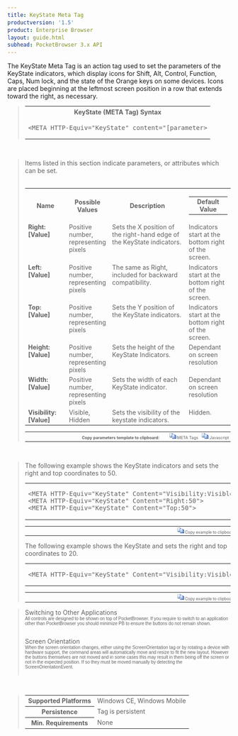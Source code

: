 ```yaml
---
title: KeyState Meta Tag
productversion: '1.5'
product: Enterprise Browser
layout: guide.html
subhead: PocketBrowser 3.x API
---
```


The KeyState Meta Tag is an action tag used to set the parameters of the KeyState indicators, which display icons for Shift, Alt, Control, Function, Caps, Num lock, and the state of the Orange keys on some devices. Icons are placed beginning at the leftmost screen position in a row that extends toward the right, as necessary.

<div id="SyntaxSpan" style="display:block">
<blockquote>
<table class="clsSyntax" cellspacing="1" cellpadding="3" width="95%">
<tr>
<th class="clsSyntaxHeadings">KeyState (META Tag) Syntax
</th>
</tr>
<tr>
<td class="clsSyntaxCells">
<pre class="clsSyntaxCells">&lt;META HTTP-Equiv="KeyState" content="[parameter&gt;</pre>
</td>
</tr>
</table>
</blockquote><br></div>
<div id="ParametersWSpan" style="display:block">
<blockquote>
Items listed in this section indicate parameters, or attributes which can be set.
<BR><BR><table class="clsSyntax" cellspacing="1" cellpadding="3" width="95%">
<col width="20%">
<col width="20%">
<col width="38%">
<col width="22%">
<tr>
<th class="clsSyntaxHeadings">Name</th>
<th class="clsSyntaxHeadings">Possible Values</th>
<th class="clsSyntaxHeadings">Description</th>
<th class="clsSyntaxHeadings">
  <table cellspacing="0" cellpadding="0">
    <tr>
      <td width="85%" class="clsSyntaxHeadings" style="border-bottom-style: none;">Default Value</td>
    </tr>
  </table>
</th>
</tr>
<tr>
<td valign="top" class="clsSyntaxCells"><b>Right:[Value]
							</b></td>
<td valign="top" class="clsSyntaxCells">Positive number, representing pixels</td>
<td valign="top" class="clsSyntaxCells">Sets the X position of the right-hand edge of the KeyState indicators.</td>
<td valign="top" class="clsSyntaxCells">Indicators start at the bottom right of the screen.</td>
</tr>
<tr>
<td valign="top" class="clsSyntaxCells"><b>Left:[Value]
							</b></td>
<td valign="top" class="clsSyntaxCells">Positive number, representing pixels</td>
<td valign="top" class="clsSyntaxCells">The same as Right, included for backward compatibility.</td>
<td valign="top" class="clsSyntaxCells">Indicators start at the bottom right of the screen.</td>
</tr>
<tr>
<td valign="top" class="clsSyntaxCells"><b>Top:[Value]
							</b></td>
<td valign="top" class="clsSyntaxCells">Positive number, representing pixels</td>
<td valign="top" class="clsSyntaxCells">Sets the Y position of the KeyState indicators.</td>
<td valign="top" class="clsSyntaxCells">Indicators start at the bottom right of the screen.</td>
</tr>
<tr>
<td valign="top" class="clsSyntaxCells"><b>Height:[Value]
							</b></td>
<td valign="top" class="clsSyntaxCells">Positive number, representing pixels</td>
<td valign="top" class="clsSyntaxCells">Sets the height of the KeyState Indicators.</td>
<td valign="top" class="clsSyntaxCells">Dependant on screen resolution</td>
</tr>
<tr>
<td valign="top" class="clsSyntaxCells"><b>Width:[Value]
							</b></td>
<td valign="top" class="clsSyntaxCells">Positive number, representing pixels</td>
<td valign="top" class="clsSyntaxCells">Sets the width of each KeyState indicator.</td>
<td valign="top" class="clsSyntaxCells">Dependant on screen resolution</td>
</tr>
<tr>
<td valign="top" class="clsSyntaxCells"><b>Visibility:[Value]
							</b></td>
<td valign="top" class="clsSyntaxCells">Visible, Hidden</td>
<td valign="top" class="clsSyntaxCells">Sets the visibility of the keystate indicators.</td>
<td valign="top" class="clsSyntaxCells">Hidden.</td>
</tr>
</table>
<table cellspacing="1" cellpadding="3" width="95%">
<col width="78%">
<col width="8%">
<col width="1%">
<col width="5%">
<col width="1%">
<col width="5%">
<col width="2%">
<tr align="right">
<td></td>
<td valign="bottom" style="border-bottom-style: none;font-weight:normal;font-size:xx-small;"><nobr><b>Copy parameters template to clipboard:</b></nobr></td>
<td></td>
<td valign="bottom" style="border-bottom-style: none;font-weight:normal;font-size:xx-small;"><nobr><img id="imgCopyDefaultsW" alt="Copy META Tag template to clipboard" onclick="CopyTemplate('txtMETATemplateW')" onmouseover="this.style.cursor='hand'" src="../Resources/CopyDefaults.gif">
			META Tags
		</nobr></td>
<td></td>
<td valign="middle" style="border-bottom-style: none;font-weight:normal;font-size:xx-small;"><nobr><img id="imgCopyDefaultsW" alt="Copy Javascript template to clipboard" onclick="CopyTemplate('txtJavascriptTemplateW')" onmouseover="this.style.cursor='hand'" src="../Resources/CopyDefaults.gif">
			Javascript
		</nobr></td>
<td></td>
</tr>
</table>
<div style="display:none"><textarea id="txtMETATemplateW">&lt;!-- 
The KeyState META Tag is an action tag used to set the parameters of the KeyState indicator. The KeyState indicator will display icons for Shift, Alt, Control, Function, Caps, Num lock and Orange key states. It grows from the right as necessary if more than one key state is set at once.
--&gt;

&lt;!-- &lt;META HTTP-Equiv="KeyState" Content="Right:[Value]"&gt; --&gt;      &lt;!-- Sets the X position of the right-hand edge of the KeyState indicators. --&gt;
&lt;!-- &lt;META HTTP-Equiv="KeyState" Content="Left:[Value]"&gt; --&gt;      &lt;!-- The same as Right, included for backward compatibility. --&gt;
&lt;!-- &lt;META HTTP-Equiv="KeyState" Content="Top:[Value]"&gt; --&gt;      &lt;!-- Sets the Y position of the KeyState indicators. --&gt;
&lt;!-- &lt;META HTTP-Equiv="KeyState" Content="Height:[Value]"&gt; --&gt;      &lt;!-- Sets the height of the KeyState Indicators. --&gt;
&lt;!-- &lt;META HTTP-Equiv="KeyState" Content="Width:[Value]"&gt; --&gt;      &lt;!-- Sets the width of each KeyState indicator. --&gt;
&lt;!-- &lt;META HTTP-Equiv="KeyState" Content="Visibility:[Value]"&gt; --&gt;      &lt;!-- Sets the visibility of the keystate indicators. --&gt;</textarea></div>
<div style="display:none"><textarea id="txtJavascriptTemplateW">&lt;script&gt;
/*
The KeyState META Tag is an action tag used to set the parameters of the KeyState indicator. The KeyState indicator will display icons for Shift, Alt, Control, Function, Caps, Num lock and Orange key states. It grows from the right as necessary if more than one key state is set at once.
*/

function doKeyStateInit()
{
var objGeneric = new ActiveXObject("PocketBrowser.Generic");

//objGeneric.InvokeMETAFunction('KeyState', 'Right:[Value]');      /* Sets the X position of the right-hand edge of the KeyState indicators. */
//objGeneric.InvokeMETAFunction('KeyState', 'Left:[Value]');      /* The same as Right, included for backward compatibility. */
//objGeneric.InvokeMETAFunction('KeyState', 'Top:[Value]');      /* Sets the Y position of the KeyState indicators. */
//objGeneric.InvokeMETAFunction('KeyState', 'Height:[Value]');      /* Sets the height of the KeyState Indicators. */
//objGeneric.InvokeMETAFunction('KeyState', 'Width:[Value]');      /* Sets the width of each KeyState indicator. */
//objGeneric.InvokeMETAFunction('KeyState', 'Visibility:[Value]');      /* Sets the visibility of the keystate indicators. */

}
&lt;/script&gt;</textarea></div>
</blockquote><br></div>

<div id="ExamplesSpan" style="display:block">
<blockquote>
<p>The following example shows the KeyState indicators and sets the right and top coordinates to 50.</p>
<table class="clsSyntax" cellspacing="1" cellpadding="3" width="95%">
<tr>
<td>
  <pre class="clsSyntaxCells">
&lt;META HTTP-Equiv="KeyState" Content="Visibility:Visible"&gt;
&lt;META HTTP-Equiv="KeyState" Content="Right:50"&gt;
&lt;META HTTP-Equiv="KeyState" Content="Top:50"&gt;
</pre>
</td>
</tr>
</table>
<table cellspacing="1" cellpadding="3" width="95%">
<col width="85%">
<col width="15%">
<tr align="right">
<td></td>
<td valign="bottom" style="border-bottom-style: none;font-weight:normal;font-size:xx-small;"><nobr><img id="imgCopyDefaults" alt="Copy example to clipboard" onmouseover="this.style.cursor='hand'" src="../Resources/CopyDefaults.gif" onclick="CopyTemplate('ID0E5C');">
			Copy example to clipboard
		</nobr></td>
</tr>
</table>
<div id="Examples" style="display:none"><textarea id="ID0E5C">&lt;!-- 
The following example shows the KeyState indicators and sets the right and top coordinates to 50.
--&gt;

&lt;META HTTP-Equiv="KeyState" Content="Visibility:Visible"&gt;
&lt;META HTTP-Equiv="KeyState" Content="Right:50"&gt;
&lt;META HTTP-Equiv="KeyState" Content="Top:50"&gt;
</textarea></div>
<p>The following example shows the KeyState and sets the right and top coordinates to 20.</p>
<table class="clsSyntax" cellspacing="1" cellpadding="3" width="95%">
<tr>
<td>
  <pre class="clsSyntaxCells">
&lt;META HTTP-Equiv="KeyState" Content="Visibility:Visible; Right:20; Top:20"&gt;
</pre>
</td>
</tr>
</table>
<table cellspacing="1" cellpadding="3" width="95%">
<col width="85%">
<col width="15%">
<tr align="right">
<td></td>
<td valign="bottom" style="border-bottom-style: none;font-weight:normal;font-size:xx-small;"><nobr><img id="imgCopyDefaults" alt="Copy example to clipboard" onmouseover="this.style.cursor='hand'" src="../Resources/CopyDefaults.gif" onclick="CopyTemplate('ID0EFD');">
			Copy example to clipboard
		</nobr></td>
</tr>
</table>
<div id="Examples" style="display:none"><textarea id="ID0EFD">&lt;!-- 
The following example shows the KeyState and sets the right and top coordinates to 20.
--&gt;

&lt;META HTTP-Equiv="KeyState" Content="Visibility:Visible; Right:20; Top:20"&gt;
</textarea></div>
</blockquote>
</div>
<div id="RemarksSpan" style="display:block">
<blockquote>
<DIV class="clsRef">Switching to Other Applications</DIV>
<DIV style="font-family:verdana,arial,helvetica;font-size:x-small;">All controls are designed to be shown on top of PocketBrowser.  If you require to switch to an application other than PocketBrowser you should minimize PB to ensure the buttons do not remain shown.</DIV>
<pre style="font-family:courier;font-size:small;"></pre>
<DIV class="clsRef">Screen Orientation</DIV>
<DIV style="font-family:verdana,arial,helvetica;font-size:x-small;">When the screen orientation changes, either using the ScreenOrientation tag or by rotating a device with hardware support, the command areas will automatically move and resize to fit the new layout. However the buttons themselves are not moved and in some cases this may result in them being off the screen or not in the expected position. If so they must be moved manually by detecting the ScreenOrientationEvent.</DIV>
<pre style="font-family:courier;font-size:small;"></pre>
</blockquote><br></div>
<div id="InfoSpan" style="display:block">
<blockquote>
<table>
<tr>
<th>Supported Platforms</th>
<td>Windows CE, Windows Mobile</td>
</tr>
<tr>
<th>Persistence</th>
<td>Tag is persistent</td>
</tr>
<tr>
<th>Min. Requirements</th>
<td>None</td>
</tr>
</table>
</blockquote><br></div>
<div id="DefaultParamsSpan" style="display:none">
<pre><textarea id="DefaultParameters"></textarea></pre>
</div>
